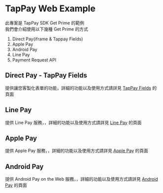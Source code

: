# TapPay Web Example
此專案是 TapPay SDK Get Prime 的範例  
我們會介紹使用以下幾種 Get Prime 的方式

1. Direct Pay(iframe & Tappay Fields)
2. Apple Pay
3. Android Pay
4. Line Pay
5. Payment Request API 

## Direct Pay - TapPay Fields
提供讓您客製化表單的功能，詳細的功能以及使用方式請詳見 [TapPay Fields](./TapPay_Fields) 的頁面

## Line Pay
提供 Line Pay 服務，，詳細的功能以及使用方式請詳見 [Line Pay](./Line_Pay) 的頁面

## Apple Pay
提供 Apple Pay 服務，，詳細的功能以及使用方式請詳見 [Apple Pay](./Apple_Pay) 的頁面

## Android Pay
提供 Android Pay on the Web 服務，，詳細的功能以及使用方式請詳見 [Android Pay](./Android_Pay) 的頁面
